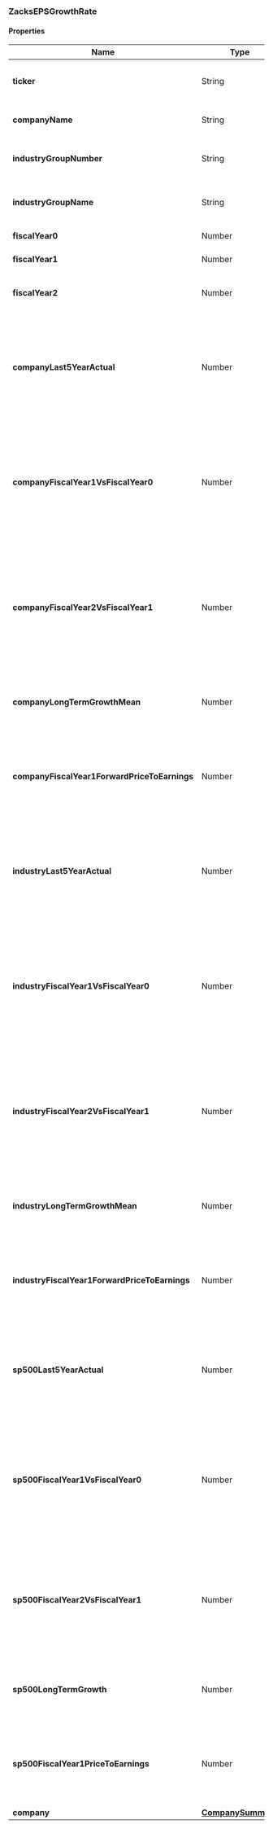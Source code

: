 
[//]: # (CLASS:ZacksEPSGrowthRate)

[//]: # (KIND:object)

### ZacksEPSGrowthRate

#### Properties

[//]: # (START_DEFINITION)

Name | Type | Description
------------ | ------------- | -------------
**ticker** | String | The Zacks common exchange ticker &nbsp;
**companyName** | String | The company name &nbsp;
**industryGroupNumber** | String | The Zacks industry group number &nbsp;
**industryGroupName** | String | The Zacks industry group name &nbsp;
**fiscalYear0** | Number | The current fiscal year &nbsp;
**fiscalYear1** | Number | The next fiscal year &nbsp;
**fiscalYear2** | Number | The fiscal year after the next fiscal year &nbsp;
**companyLast5YearActual** | Number | The company&#39;s last 5 year actual percentage earnings-per-share (EPS) growth rate &nbsp;
**companyFiscalYear1VsFiscalYear0** | Number | The company&#39;s current fiscal year / last fiscal year percentage earnings-per-share (EPS) growth rate &nbsp;
**companyFiscalYear2VsFiscalYear1** | Number | The company&#39;s next fiscal year / current fiscal year percentage earnings-per-share (EPS) growth rate &nbsp;
**companyLongTermGrowthMean** | Number | The company&#39;s long term growth rate mean estimate &nbsp;
**companyFiscalYear1ForwardPriceToEarnings** | Number | The company&#39;s forward (current fiscal year) price-to-earnings (P/E) ratio &nbsp;
**industryLast5YearActual** | Number | The industry&#39;s last 5 year actual percentage earnings-per-share (EPS) growth rate &nbsp;
**industryFiscalYear1VsFiscalYear0** | Number | The industry&#39;s current fiscal year / last fiscal year percentage earnings-per-share (EPS) growth rate &nbsp;
**industryFiscalYear2VsFiscalYear1** | Number | The industry&#39;s next fiscal year / current fiscal year percentage earnings-per-share (EPS) growth rate &nbsp;
**industryLongTermGrowthMean** | Number | The industry&#39;s long term growth rate mean estimate &nbsp;
**industryFiscalYear1ForwardPriceToEarnings** | Number | The industry&#39;s forward (current fiscal year) price-to-earnings (P/E) ratio &nbsp;
**sp500Last5YearActual** | Number | The S&amp;P 500&#39;s last 5 year actual percentage earnings-per-share (EPS) growth rate &nbsp;
**sp500FiscalYear1VsFiscalYear0** | Number | The S&amp;P 500&#39;s current fiscal year / last fiscal year percentage earnings-per-share (EPS) growth rate &nbsp;
**sp500FiscalYear2VsFiscalYear1** | Number | The S&amp;P 500&#39;s next fiscal year / current fiscal year percentage earnings-per-share (EPS) growth rate &nbsp;
**sp500LongTermGrowth** | Number | The S&amp;P 500&#39;s long term growth rate mean estimate &nbsp;
**sp500FiscalYear1PriceToEarnings** | Number | The S&amp;P 500&#39;s forward (current fiscal year) price-to-earnings (P/E) ratio &nbsp;
**company** | [**CompanySummary**](CompanySummary.md) |  &nbsp;

[//]: # (END_DEFINITION)


[//]: # (CONTAINED_CLASS:CompanySummary)





